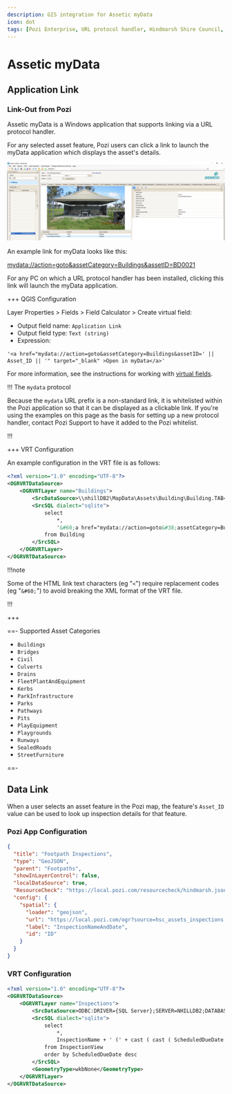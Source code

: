 ```yaml
---
description: GIS integration for Assetic myData
icon: dot
tags: [Pozi Enterprise, URL protocol handler, Hindmarsh Shire Council, Horsham Rural City Council]
---
```


# Assetic myData

## Application Link

### Link-Out from Pozi

Assetic myData is a Windows application that supports linking via a URL protocol handler.

For any selected asset feature, Pozi users can click a link to launch the myData application which displays the asset's details.

![](./img/mydata-app.png)

An example link for myData looks like this:

[mydata://action=goto&assetCategory=Buildings&assetID=BD0021](mydata://action=goto&assetCategory=Buildings&assetID=BD0021)

For any PC on which a URL protocol handler has been installed, clicking this link will launch the myData application.

+++ QGIS Configuration

Layer Properties > Fields > Field Calculator > Create virtual field:

* Output field name: `Application Link`
* Output field type: `Text (string)`
* Expression:

```
'<a href="mydata://action=goto&assetCategory=Buildings&assetID=' || Asset_ID || '" target="_blank" >Open in myData</a>'
```

For more information, see the instructions for working with [virtual fields](../qgis/configuring-layers#virtual-fields).

!!! The `mydata` protocol

Because the `mydata` URL prefix is a non-standard link, it is whitelisted within the Pozi application so that it can be displayed as a clickable link. If you're using the examples on this page as the basis for setting up a new protocol handler, contact Pozi Support to have it added to the Pozi whitelist.

!!!

+++ VRT Configuration

An example configuration in the VRT file is as follows:

```xml
<?xml version="1.0" encoding="UTF-8"?>
<OGRVRTDataSource>
    <OGRVRTLayer name="Buildings">
        <SrcDataSource>\\nhillDB2\MapData\Assets\Building\Building.TAB</SrcDataSource>
        <SrcSQL dialect="sqlite">
            select
                *,
                '&#60;a href="mydata://action=goto&#38;assetCategory=Buildings&#38;assetID=' || Asset_ID || '" target="_blank" &#62;Open in myData&#60;/a&#62;' as "Application Link"
            from Building
        </SrcSQL>
    </OGRVRTLayer>
</OGRVRTDataSource>
```

!!!note

Some of the HTML link text characters (eg "`<`") require replacement codes (eg "`&#60;`") to avoid breaking the XML format of the VRT file.

!!!

+++

==- Supported Asset Categories

* `Buildings`
* `Bridges`
* `Civil`
* `Culverts`
* `Drains`
* `FleetPlantAndEquipment`
* `Kerbs`
* `ParkInfrastructure`
* `Parks`
* `Pathways`
* `Pits`
* `PlayEquipment`
* `Playgrounds`
* `Runways`
* `SealedRoads`
* `StreetFurniture`

==-

## Data Link

When a user selects an asset feature in the Pozi map, the feature's `Asset_ID` value can be used to look up inspection details for that feature.

### Pozi App Configuration

```json Footpath Inspections
{
  "title": "Footpath Inspections",
  "type": "GeoJSON",
  "parent": "Footpaths",
  "showInLayerControl": false,
  "localDataSource": true,
  "ResourceCheck": "https://local.pozi.com/resourcecheck/hindmarsh.json",
  "config": {
    "spatial": {
      "loader": "geojson",
      "url": "https://local.pozi.com/ogr?source=hsc_assets_inspections.vrt&options=-where|AssetID in ('[Asset_ID]')",
      "label": "InspectionNameAndDate",
      "id": "ID"
    }
  }
}
```

### VRT Configuration

```xml hsc_assets_inspections.vrt
<?xml version="1.0" encoding="UTF-8"?>
<OGRVRTDataSource>
	<OGRVRTLayer name="Inspections">
		<SrcDataSource>ODBC:DRIVER={SQL Server};SERVER=NHILLDB2;DATABASE=myDataProduction,InspectionView</SrcDataSource>
		<SrcSQL dialect="sqlite">
		    select
			    *,
				InspectionName + ' (' + cast ( cast ( ScheduledDueDate as date ) as varchar ) + ')' as InspectionNameAndDate
			from InspectionView
			order by ScheduledDueDate desc
		</SrcSQL>
		<GeometryType>wkbNone</GeometryType>
	</OGRVRTLayer>
</OGRVRTDataSource>
```
